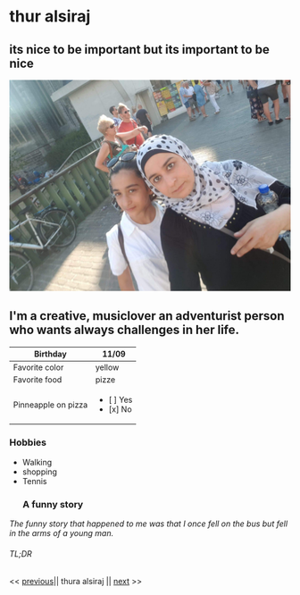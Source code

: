 # thur alsiraj

## its nice to be important but its important to be nice
![MY photo](https://github.com/thuraalsiraj/becode2/blob/master/bushra.jpg)
## I'm a creative, musiclover an adventurist person who wants always challenges in her life.
Birthday    | 11/09
------------| -------------
Favorite color| yellow
Favorite food | pizze
Pinneapple on pizza|<ul><li>[ ] Yes</li><li>[x] No</li></ul>

### Hobbies 

 - Walking
 - shopping
 - Tennis
   ### A funny story
*The funny story that happened to me was that I once fell on the bus but fell in the arms of a young man.*
###### TL;DR 



<< [previous](https://github.com/DriesDD/markdown-challenge/blob/master/README.md)|| thura alsiraj || [next](https://github.com/fawadrafique/markdown-challenge/blob/master/README.md) >>
  

 
   
